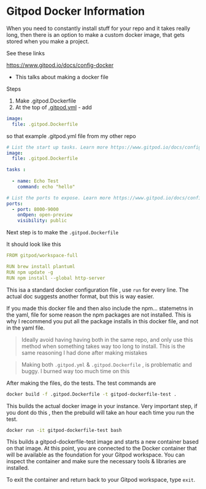 # Gitpod Docker Information 

When you need to constantly install stuff for your repo and it takes really long, then there is an option to make a custom docker image, that gets stored when you make a project. 

See these links 

https://www.gitpod.io/docs/config-docker 
- This talks about making a docker file 

Steps 
1. Make .gitpod.Dockerfile 
2. At the top of [.gitpod.yml](https://www.gitpod.io/docs/config-start-tasks) - add
```yaml
image:
  file: .gitpod.Dockerfile
```
so that example .gitpod.yml file from my other repo

```yaml
# List the start up tasks. Learn more https://www.gitpod.io/docs/config-start-tasks/
image:
  file: .gitpod.Dockerfile

tasks :
  
  - name: Echo Test
    command: echo "hello"

# List the ports to expose. Learn more https://www.gitpod.io/docs/config-ports/
ports:
  - port: 8000-9000
    onOpen: open-preview
    visibility: public

```

Next step is to make the `.gitpod.Dockerfile`

It should look like this 

```yaml
FROM gitpod/workspace-full

RUN brew install plantuml
RUN npm update -g
RUN npm install --global http-server 

```
This isa a standard docker configuration file , use `run` for every line. The actual doc suggests another format, but this is way easier.

If you made this docker file and then also include the npm... statemetns in the yaml, file for some reason the npm packages are not installed. This is why I recommend you put all the package installs in this docker file, and not in the yaml file.
>Ideally avoid having having both in the same repo, and only use this method when something takes way too long to install. This is the same reasoning I had done after making mistakes


> Making both `.gitpod.yml` & `.gitpod.Dockerfile` , is problematic and buggy. I burned way too much time on this 


After making the files, do the tests. The test commands are 

``` bash
docker build -f .gitpod.Dockerfile -t gitpod-dockerfile-test . 
``` 
This builds the actual docker image in your instance. Very important step, if you dont do this , then the prebuild will take an hour each time you run the test.

```bash
docker run -it gitpod-dockerfile-test bash
```
This builds a gitpod-dockerfile-test image and starts a new container based on that image. At this point, you are connected to the Docker container that will be available as the foundation for your Gitpod workspace. You can inspect the container and make sure the necessary tools & libraries are installed.

To exit the container and return back to your Gitpod workspace, type `exit`.